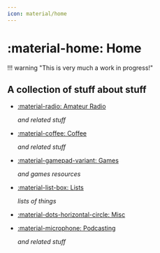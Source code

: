 ```yaml
---
icon: material/home
---
```


# :material-home: Home

!!! warning "This is very much a work in progress!"

## A collection of stuff about stuff

<div class="grid cards" markdown>

- [:material-radio: Amateur Radio](amateur_radio/index.md)

    *and related stuff*

- [:material-coffee: Coffee](coffee/index.md)

    *and related stuff*

- [:material-gamepad-variant: Games](games/index.md)

    *and games resources*

- [:material-list-box: Lists](lists/index.md)

    *lists of things*

- [:material-dots-horizontal-circle: Misc](misc/index.md)

- [:material-microphone: Podcasting](podcasting/index.md)

    *and related stuff*

</div>
